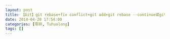 ```yaml
---
layout: post
title: 【Git】git rebase+fix conflict+git add+git rebase --continue或git merge+fix conflict+git add+git commit
date: 2014-04-28 17:54:00
categories: [零碎, Tuhuolong]
tags: []
---
```

            